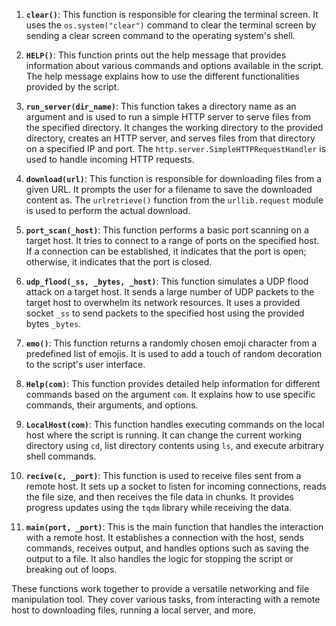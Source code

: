 1. **`clear()`**:
    This function is responsible for clearing the terminal screen. It uses the `os.system("clear")` command to clear the terminal screen by sending a clear screen command to the operating system's shell.

2. **`HELP()`**:
    This function prints out the help message that provides information about various commands and options available in the script. The help message explains how to use the different functionalities provided by the script.

3. **`run_server(dir_name)`**:
    This function takes a directory name as an argument and is used to run a simple HTTP server to serve files from the specified directory. It changes the working directory to the provided directory, creates an HTTP server, and serves files from that directory on a specified IP and port. The `http.server.SimpleHTTPRequestHandler` is used to handle incoming HTTP requests.

4. **`download(url)`**:
    This function is responsible for downloading files from a given URL. It prompts the user for a filename to save the downloaded content as. The `urlretrieve()` function from the `urllib.request` module is used to perform the actual download.

5. **`port_scan(_host)`**:
    This function performs a basic port scanning on a target host. It tries to connect to a range of ports on the specified host. If a connection can be established, it indicates that the port is open; otherwise, it indicates that the port is closed.

6. **`udp_flood(_ss, _bytes, _host)`**:
    This function simulates a UDP flood attack on a target host. It sends a large number of UDP packets to the target host to overwhelm its network resources. It uses a provided socket `_ss` to send packets to the specified host using the provided bytes `_bytes`.

7. **`emo()`**:
    This function returns a randomly chosen emoji character from a predefined list of emojis. It is used to add a touch of random decoration to the script's user interface.

8. **`Help(com)`**:
    This function provides detailed help information for different commands based on the argument `com`. It explains how to use specific commands, their arguments, and options.

9. **`LocalHost(com)`**:
    This function handles executing commands on the local host where the script is running. It can change the current working directory using `cd`, list directory contents using `ls`, and execute arbitrary shell commands.

10. **`recive(c, _port)`**:
    This function is used to receive files sent from a remote host. It sets up a socket to listen for incoming connections, reads the file size, and then receives the file data in chunks. It provides progress updates using the `tqdm` library while receiving the data.

11. **`main(port, _port)`**:
    This is the main function that handles the interaction with a remote host. It establishes a connection with the host, sends commands, receives output, and handles options such as saving the output to a file. It also handles the logic for stopping the script or breaking out of loops.

These functions work together to provide a versatile networking and file manipulation tool. They cover various tasks, from interacting with a remote host to downloading files, running a local server, and more.
